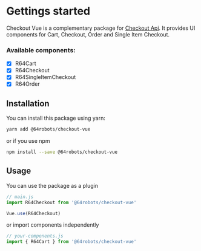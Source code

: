 # Gettings started

Checkout Vue is a complementary package for [Checkout Api](https://github.com/64robots/checkout). It provides UI components for Cart, Checkout, Order and Single Item Checkout.

### Available components:

- [x] R64Cart
- [x] R64Checkout
- [x] R64SingleItemCheckout
- [x] R64Order

## Installation

You can install this package using yarn:
```bash
yarn add @64robots/checkout-vue
```
or if you use npm
```bash
npm install --save @64robots/checkout-vue
```

## Usage

You can use the package as a plugin
```javascript
// main.js
import R64Checkout from '@64robots/checkout-vue'

Vue.use(R64Checkout)
```
or import components independently

```javascript
// your-components.js
import { R64Cart } from '@64robots/checkout-vue'
```